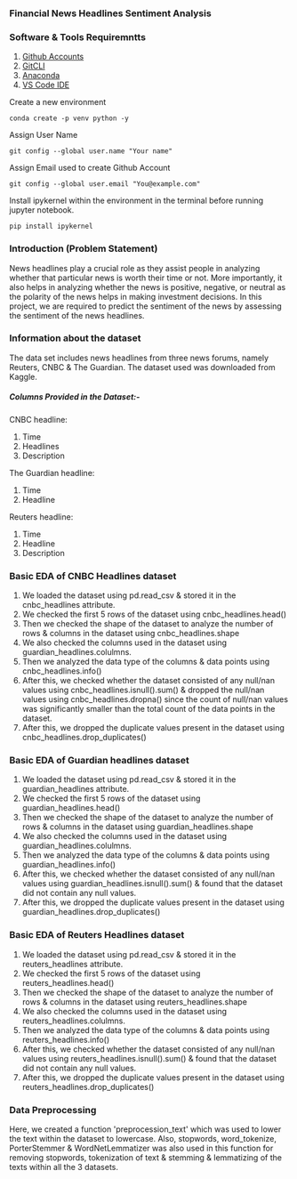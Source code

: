 ### Financial News Headlines Sentiment Analysis

### Software & Tools Requiremntts

1. [Github Accounts](https://github.com)
2. [GitCLI](https://git-scm.com/)
3. [Anaconda](https://www.anaconda.com/)
4. [VS Code IDE](https://code.visualstuido.com/)


Create a new environment
```
conda create -p venv python -y
```

Assign User Name

```
git config --global user.name "Your name"
```

Assign Email used to create Github Account

```
git config --global user.email "You@example.com"
```

Install ipykernel within the environment in the terminal before running jupyter notebook.

```
pip install ipykernel
```

### Introduction (Problem Statement)

News headlines play a crucial role as they assist people in analyzing whether that particular news is worth their time or not. More importantly, it also helps in analyzing whether the news is positive, negative, or neutral as the polarity of the news helps in making investment decisions. In this project, we are required to predict the sentiment of the news by assessing the sentiment of the news headlines.

### Information about the dataset

The data set includes news headlines from three news forums, namely Reuters, CNBC & The Guardian. The dataset used was downloaded from Kaggle.

##### Columns Provided in the Dataset:-

CNBC headline:
1. Time
2. Headlines
3. Description

The Guardian headline:
1. Time
2. Headline

Reuters headline:
1. Time
2. Headline
3. Description

### Basic EDA of CNBC Headlines dataset

1. We loaded the dataset using pd.read_csv & stored it in the cnbc_headlines attribute.
2. We checked the first 5 rows of the dataset using cnbc_headlines.head()
3. Then we checked the shape of the dataset to analyze the number of rows & columns in the dataset using cnbc_headlines.shape
4. We also checked the columns used in the dataset using guardian_headlines.colulmns.
5. Then we analyzed the data type of the columns & data points using cnbc_headlines.info()
6. After this, we checked whether the dataset consisted of any null/nan values using cnbc_headlines.isnull().sum() & dropped the null/nan values using cnbc_headlines.dropna() since the count of null/nan values was significantly smaller than the total count of the data points in the dataset.
7. After this, we dropped the duplicate values present in the dataset using cnbc_headlines.drop_duplicates()

### Basic EDA of Guardian headlines dataset

1. We loaded the dataset using pd.read_csv & stored it in the guardian_headlines attribute.
2. We checked the first 5 rows of the dataset using guardian_headlines.head()
3. Then we checked the shape of the dataset to analyze the number of rows & columns in the dataset using guardian_headlines.shape
4. We also checked the columns used in the dataset using guardian_headlines.colulmns.
5. Then we analyzed the data type of the columns & data points using guardian_headlines.info()
6. After this, we checked whether the dataset consisted of any null/nan values using guardian_headlines.isnull().sum() & found that the dataset did not contain any null values.
7. After this, we dropped the duplicate values present in the dataset using guardian_headlines.drop_duplicates()

### Basic EDA of Reuters Headlines dataset

1. We loaded the dataset using pd.read_csv & stored it in the reuters_headlines attribute.
2. We checked the first 5 rows of the dataset using reuters_headlines.head()
3. Then we checked the shape of the dataset to analyze the number of rows & columns in the dataset using reuters_headlines.shape
4. We also checked the columns used in the dataset using reuters_headlines.colulmns.
5. Then we analyzed the data type of the columns & data points using reuters_headlines.info()
6. After this, we checked whether the dataset consisted of any null/nan values using reuters_headlines.isnull().sum() & found that the dataset did not contain any null values.
7. After this, we dropped the duplicate values present in the dataset using reuters_headlines.drop_duplicates()

### Data Preprocessing

Here, we created a function 'preprocession_text' which was used to lower the text within the dataset to lowercase. Also, stopwords, word_tokenize, PorterStemmer & WordNetLemmatizer was also used in this function for removing stopwords, tokenization of text & stemming & lemmatizing of the texts within all the 3 datasets.

